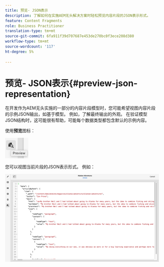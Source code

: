 ```yaml
---
title: 预览- JSON表示
description: 了解如何在实施AEM无头解决方案时轻松预览内容片段的JSON表示形式。
feature: Content Fragments
role: Business Practitioner
translation-type: tm+mt
source-git-commit: 6fa911f39d707687e453de270bc0f3ece208d380
workflow-type: tm+mt
source-wordcount: '117'
ht-degree: 5%

---
```



# 预览- JSON表示{#preview-json-representation}

在开发作为AEM无头实施的一部分的内容片段模型时，您可能希望视图内容片段的示例JSON输出，如基于模型。 例如，了解最终输出的外观。 在验证模型JSON结构时，这可能很有帮助，可能每个数据类型都包含默认的示例内容。

使用&#x200B;**预览**&#x200B;图标：

![内容片段编辑器 — 预览选项卡](assets/cfm-preview-01.png)

您可以视图当前片段的JSON表示形式。 例如：

![内容片段编辑器 — 片段的预览](assets/cfm-preview-02.png)